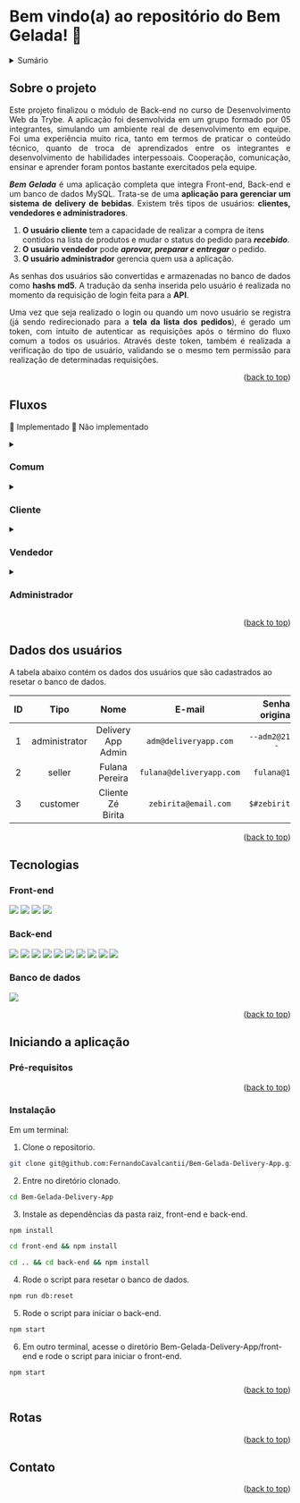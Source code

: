 <a name="readme-top"></a>

# Bem vindo(a) ao repositório do Bem Gelada! :beer:

<!-- TABLE OF CONTENTS -->
<details>
  <summary>Sumário</summary>
  <ol>
    <li>
      <a href="#sobre-o-projeto">Sobre o projeto</a>
      <ul>
        <li>
          <a href="#fluxos">Fluxos</a>
          <ul>
            <li><a href="#comum">Comum</a></li>
            <li><a href="#cliente">Cliente</a></li>
            <li><a href="#vendedor">Vendedor</a></li>
            <li><a href="#administrador">Administrador</a></li>
          </ul>
        </li>
        <li>
          <a href="#dados-dos-usuários">Dados dos usuários</a>
        </li>
        <li>
          <a href="#tecnologias">Tecnologias</a>
          <ul>
            <li><a href="#front-end">Front-end</a></li>
            <li><a href="#back-end">Back-end</a></li>
            <li><a href="#banco-de-dados">Banco de dados</a></li>
          </ul>
        </li>
      </ul>
    </li>
    <li>
      <a href="#iniciando-a-aplicação">Iniciando aplicação</a>
      <ul>
        <li><a href="#pré-requisitos">Pré-requisitos</a></li>
        <li><a href="#instalação">Instalação</a></li>
      </ul>
    </li>
    <li><a href="#rotas">Rotas</a></li>
    <li><a href="#contato">Contato</a></li>
  </ol>
</details>



<!-- SOBRE O PROJETO -->
## Sobre o projeto

<p align="justify">
Este projeto finalizou o módulo de Back-end no curso de Desenvolvimento Web da Trybe. A aplicação foi desenvolvida em um grupo formado por 05 integrantes, simulando um ambiente real de desenvolvimento em equipe. Foi uma experiência muito rica, tanto em termos de praticar o conteúdo técnico, quanto de troca de aprendizados entre os integrantes e desenvolvimento de habilidades interpessoais. Cooperação, comunicação, ensinar e aprender foram pontos bastante exercitados pela equipe.
</p>
<p align="justify">
<strong><i>Bem Gelada</i></strong> é uma aplicação completa que integra Front-end, Back-end e um banco de dados MySQL. Trata-se de uma <b>aplicação para gerenciar um sistema de delivery de bebidas</b>. Existem três tipos de usuários: <strong>clientes, vendedores e administradores</strong>. 

  <ol>
    <li><strong>O usuário cliente</strong> tem a capacidade de realizar a compra de itens contidos na lista de produtos e mudar o status do pedido para <b><i>recebido</i></b>.</li>
    <li><strong>O usuário vendedor</strong> pode  <b><i>aprovar, preparar e entregar</i></b> o pedido.</li>
    <li><strong>O usuário administrador</strong> gerencia quem usa a aplicação.</li>
  </ol>
</p>
<p align="justify">
As senhas dos usuários são convertidas e armazenadas no banco de dados como <strong>hashs md5</strong>. A tradução da senha inserida pelo usuário é realizada no momento da requisição de login feita para a <b>API</b>.
</p>
<p align="justify">
Uma vez que seja realizado o login ou quando um novo usuário se registra (já sendo redirecionado para a <strong>tela da lista dos pedidos</strong>), é gerado um token, com intuito de autenticar as requisições após o término do fluxo comum a todos os usuários. Através deste token, também é realizada a verificação do tipo de usuário, validando se o mesmo tem permissão para realização de determinadas requisições. 
</p>
<p align="right">(<a href="#readme-top">back to top</a>)</p>

<!-- FLUXOS -->
## Fluxos

:small_blue_diamond: Implementado
:small_orange_diamond: Não implementado

<details>
<summary><h3>Comum</h3></summary>

<p align="justify">

Compõem o fluxo comum a todos os usuários:

:small_blue_diamond: A <strong>tela de login</strong>, que da acesso as telas dos fluxos seguintes.

:small_blue_diamond: A <strong>tela de registro</strong>, onde a pessoa usuária deverá inserir seu nome, e-mail e senha para registrar um novo usuário. A rota utilizada aqui sempre criará um usuário do tipo cliente. Uma vez cadastrado, o usuário já é redirecionado para a <strong>tela com a lista dos produtos</strong>.
</p>
</details> 
<details>
<summary><h3>Cliente</h3></summary>

<p align="justify">
Efetuado o login, o cliente será redirecionado para a <strong>tela com a lista dos produtos</strong> disponíveis e seus respectivos preços. 

:small_blue_diamond: Selecionados os itens, existe um botão de carrinho que redirecionará o usuário para a <strong>tela de checkout</strong>. 

:small_blue_diamond: A <strong>tela de checkout</strong> contém os dados dos itens selecionados.

:small_blue_diamond: A <strong>tela de checkout</strong> contém o preço total da compra.

:small_blue_diamond: A <strong>tela de checkout</strong> contém a opção de remover itens do carrinho.

:small_blue_diamond: A <strong>tela de checkout</strong> contém um menu "dropdown" com a lista de vendedores disponíveis.

:small_blue_diamond: A <strong>tela de checkout</strong> contém um campo para inserir o endereço e nº de contato do usuário.
</p>
</details> 
<details>
<summary><h3>Vendedor</h3></summary> 

<p align="justify">
:small_blue_diamond: Efetuado o login, o vendedor será redirecionado para a <strong>tela da lista dos pedidos</strong> feitos ao mesmo.

:small_orange_diamond: É possível clicar no card do pedido, redirecionando o vendedor a tela de detalhes do pedido, onde se pode alterar o status do pedido para  <b><i>preparando</i></b> ou <b><i>entregue</i></b>.
</p>
</details> 
<details>
<summary><h3>Administrador</h3></summary>

<p align="justify">
Efetuado o login, o administrador será redirecionado para a <strong>tela da pessoa administradora</strong>.

:small_blue_diamond: É possível criar novos usuários (clientes, vendedores e administradores) válidos.

:small_blue_diamond: A criação de usuários aqui utiliza rota diferente da utilizada na de registro, pois o administrador pode atribuir o tipo de usuário que esta sendo criado (cliente, vendedor ou administrador).
</details>

<p align="right">(<a href="#readme-top">back to top</a>)</p>

<!-- DADOS DOS USUÁRIOS -->
## Dados dos usuários

A tabela abaixo contém os dados dos usuários que são cadastrados ao resetar o banco de dados.

| ID  | Tipo | Nome | E-mail | Senha original | Senha md5 no banco |
| :---: | :---: | :---: | :---: | :---: | :---: |
| 1 | administrator | Delivery App Admin |`adm@deliveryapp.com` | `--adm2@21!!--` | `a4c86edecc5aee06eff8fdeda69e0d04`
| 2 | seller | Fulana Pereira |`fulana@deliveryapp.com` | `fulana@123` | `3c28d2b0881bf46457a853e0b07531c6` |
| 3 | customer | Cliente Zé Birita |`zebirita@email.com` | `$#zebirita#$` | `1c37466c159755ce1fa181bd247cb925` |
<p align="right">(<a href="#readme-top">back to top</a>)</p>

<!-- TECNOLOGIAS -->
## Tecnologias

### Front-end
[<img src="https://img.shields.io/badge/React-20232A?style=for-the-badge&logo=react&logoColor=61DAFB"/>](https://reactjs.org/) [<img src="https://img.shields.io/badge/Redux-593D88?style=for-the-badge&logo=redux&logoColor=white"/>](https://redux.js.org/introduction/getting-started) [<img src="https://camo.githubusercontent.com/3a0f693cfa032ea4404e8e02d485599bd0d192282b921026e89d271aaa3d7565/68747470733a2f2f696d672e736869656c64732e696f2f62616467652f435353332d3135373242363f7374796c653d666f722d7468652d6261646765266c6f676f3d63737333266c6f676f436f6c6f723d7768697465"/>](https://devdocs.io/css/) [<img src="https://img.shields.io/badge/MUI-%230081CB.svg?style=for-the-badge&logo=mui&logoColor=white"/>](https://mui.com/pt/)

### Back-end
[<img src="https://img.shields.io/badge/JavaScript-323330?style=for-the-badge&logo=javascript&logoColor=F7DF1E"/>](https://developer.mozilla.org/en-US/docs/Web/JavaScript) [<img src="https://img.shields.io/badge/Node.js-339933?style=for-the-badge&logo=nodedotjs&logoColor=white"/>](https://nodejs.org/en/docs/) [<img src="https://img.shields.io/badge/Express.js-000000?style=for-the-badge&logo=express&logoColor=white"/>](https://expressjs.com/en/starter/installing.html) [<img src="https://img.shields.io/badge/Mocha-8D6748?style=for-the-badge&logo=Mocha&logoColor=white"/>](https://mochajs.org/) [<img src="https://img.shields.io/badge/chai-A30701?style=for-the-badge&logo=chai&logoColor=white"/>](https://www.chaijs.com/) <a href="https://sinonjs.org"><img src="https://img.shields.io/badge/Sinon-995f44?style=for-the-badge&logo=appveyor.svg"/></a> [<img src="https://img.shields.io/badge/Sequelize-52B0E7?style=for-the-badge&logo=Sequelize&logoColor=white"/>](https://sequelize.org/docs/v6/) [<img src="https://img.shields.io/badge/eslint-3A33D1?style=for-the-badge&logo=eslint&logoColor=white"/>](https://eslint.org/docs/latest/user-guide/getting-started) [<img src="https://img.shields.io/badge/JWT-black?style=for-the-badge&logo=JSON%20web%20tokens"/>](https://jwt.io/) <a href="https://joi.dev"><img src="https://img.shields.io/badge/Joi-0080ff?style=for-the-badge&logo=appveyor.svg"/></a>

### Banco de dados
[<img src="https://img.shields.io/badge/MySQL-005C84?style=for-the-badge&logo=mysql&logoColor=white"/>](https://dev.mysql.com/doc/)

<p align="right">(<a href="#readme-top">back to top</a>)</p>

<!-- INICIANDO A APLICAÇÃO -->
## Iniciando a aplicação

### Pré-requisitos


<p align="right">(<a href="#readme-top">back to top</a>)</p>

### Instalação
Em um terminal:

 1. Clone o repositorio.

  ```sh
  git clone git@github.com:FernandoCavalcantii/Bem-Gelada-Delivery-App.git
  ```
  
  2. Entre no diretório clonado.
  
  ```sh
  cd Bem-Gelada-Delivery-App
  ```
  
  3. Instale as dependências da pasta raiz, front-end e back-end.
  
  ```sh
  npm install
  ```
  ```sh
  cd front-end && npm install
  ```
  ```sh
  cd .. && cd back-end && npm install
  ```

  4. Rode o script para resetar o banco de dados.

  ```sh
  npm run db:reset
  ```
  
  5. Rode o script para iniciar o back-end.
  
  ```sh
  npm start
  ```
  
   6. Em outro terminal, acesse o diretório Bem-Gelada-Delivery-App/front-end e rode o script para iniciar o front-end.
  
  ```sh
  npm start
  ```
</details>
<p align="right">(<a href="#readme-top">back to top</a>)</p>

## Rotas

<p align="right">(<a href="#readme-top">back to top</a>)</p>

## Contato

<p align="right">(<a href="#readme-top">back to top</a>)</p>
